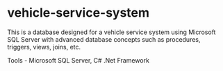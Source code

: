 # vehicle-service-system
This is a database designed for a vehicle service system using Microsoft SQL Server with advanced database concepts such as procedures, triggers, views, joins, etc.

Tools - Microsoft SQL Server, C# .Net Framework
